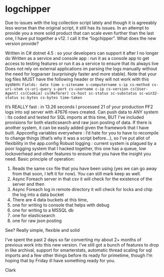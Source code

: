 logchipper
==========
Due to issues with the log collection script lately and though it is agreeably less worse than the original script, it still has its issues. In an attempt to provide you a more solid product that can scale even further than the last one, I have put together a v12. I call it the “logchipper”. What does the new version provide?

Written in C# dotnet 4.5 : so your developers can support it after I no longer do
Written as a service and console app : run it as a console app to get access to testing features or run it as a service to ensure that its always live
Does not rely on external applications im parsing the logs manually without the need for logparser (surprisingly faster and more stable). Note that your log files MUST have the following header or they will not work with this system:
  `Fields: date time s-sitename s-computername s-ip cs-method cs-uri-stem cs-uri-query s-port cs-username
  c-ip cs-version cs(User-Agent) cs(Cookie) cs(Referer) cs-host sc-status sc-substatus
  sc-win32-status sc-bytes cs-bytes time-taken`
 
It’s REALLY fast : in 13.26 seconds I processed 21 of your production PF2 logs into sql server with 47676 rows created.
Can push data to ANY system : Its coded and tested for SQL imports at this time, BUT I’ve included provisions for both elasticsearch and raw json posting of data. If there is another system, it can be easily added given the framework that I have built.
Appconfig variables everywhere : I’d hate for you to have to recompile to change things (that’s why it was a script before…), so I’ve put allot of flexibility in the app.config
Robust logging : current system is plagued by a poor logging system that I hacked together, this one has a queue, low lockoverhead and other features to ensure that you have the insight you need.
Basic principle of operation:

1. Reads the same csv file that you have been using (yes we can go away from that soon, I left it for now). You can still mark keep as well.
2. Async Foreach server in that csv it will check for the existence of the server and then
3. Async Foreach log in remote directory it will check for locks and chip the log into a data bucket
4. There are 4 data buckets at this time,
  1. one for writing to console that helps with debug
  2. one for writing to a MSSQL db
  3. one for elasticsearch
  4. one for raw json posting

See? Really simple, flexible and solid

I’ve spent the past 2 days so far converting my about 2+ months of previous work into this new version. I’ve still got a bunch of features to drop in like archival, support for smarterstats, automatic thread scaling for sql imports and a few other things before its ready for primetime, though I’m hoping that by Friday ill have something ready for you.

Clark
